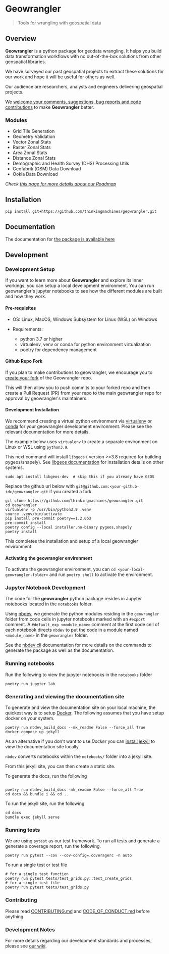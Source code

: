 # Geowrangler
> Tools for wrangling with geospatial data

## Overview

**Geowrangler** is a python package for geodata wrangling. It helps you build data transformation workflows with no out-of-the-box solutions from other geospatial libraries.

We have surveyed our past geospatial projects to extract these solutions for our work and hope it will be useful for others as well.

Our audience are researchers, analysts and engineers delivering geospatial projects.

We [welcome your comments, suggestions, bug reports and code contributions](https://github.com/thinkingmachines/geowrangler/discussions) to make **Geowrangler** better. 

### Modules

* Grid Tile Generation
* Geometry Validation 
* Vector Zonal Stats 
* Raster Zonal Stats
* Area Zonal Stats 
* Distance Zonal Stats 
* Demographic and Health Survey (DHS) Processing Utils 
* Geofabrik (OSM) Data Download
* Ookla Data Download

_Check [this page for more details about our Roadmap](https://github.com/orgs/thinkingmachines/projects/17)_

## Installation

```
pip install git+https://github.com/thinkingmachines/geowrangler.git
```

## Documentation

The documentation for [the package is available here](https://geowrangler.thinkingmachin.es)

## Development

### Development Setup

If you want to learn more about **Geowrangler** and explore its inner workings,
you can setup a local development environment. You can run geowrangler's jupyter notebooks
to see how the different modules are built and how they work. 


#### Pre-requisites

* OS: Linux, MacOS, Windows Subsystem for Linux (WSL) on Windows

* Requirements:
   - python 3.7 or higher
   - virtualenv, venv or conda for python environment virtualization
   - poetry for dependency management

#### Github Repo Fork

If you plan to make contributions to geowrangler, we encourage you to
[create your fork](https://github.com/thinkingmachines/geowrangler/fork) of the Geowrangler repo. 

This will then allow you to push commits to your forked repo and 
then create a Pull Request (PR) from your repo to the main geowrangler 
repo for approval by geowrangler's maintainers.

#### Development Installation

We recommend creating a virtual python environment via [virtualenv](https://pypi.org/project/virtualenv/) or 
[conda](https://docs.conda.io/projects/conda/en/latest/user-guide/index.html) for your geowrangler development environment. Please see the relevant
documentation for more details.

The example below uses `virtualenv` to create a separate environment on Linux or WSL
using `python3.9`.

This next command will install `libgeos` ( version >=3.8 required for building pygeos/shapely). See [libgeos documentation](https://libgeos.org/usage/install/) for installation details on other systems.

```
sudo apt install libgeos-dev  # skip this if you already have GEOS
```

Replace the github url below with `git@github.com:<your-github-id>/geowrangler.git` if you created a fork.

```
git clone https://github.com/thinkingmachines/geowrangler.git
cd geowrangler
virtualenv -p /usr/bin/python3.9 .venv
source .venv/bin/activate
pip install pre-commit poetry==1.2.0b3
pre-commit install
poetry config --local installer.no-binary pygeos,shapely
poetry install
```

This completes the installation and setup of a local geowrangler environment.
#### Activating the geowrangler environment

To activate the geowrangler environment, you can `cd <your-local-geowrangler-folder>`
and  run `poetry shell` to activate the environment.


### Jupyter Notebook Development

The code for the **geowrangler** python package resides in Jupyter notebooks located in the `notebooks` folder.

Using [nbdev](https://nbdev.fast.ai), we generate the python modules residing in the `geowrangler` folder from code cells in jupyter notebooks marked with an `#export` comment. A `#default_exp <module_name>` comment at the first code cell of each notebook directs `nbdev` to put the code in a module named `<module_name>` in the `geowrangler` folder. 

See the [nbdev cli](https://nbdev.fast.ai/cli.html) documentation for more details on the commands to generate the package as well as the documentation.
### Running notebooks

Run the following to view the jupyter notebooks in the `notebooks` folder

```
poetry run jupyter lab
```
### Generating and viewing the documentation site

To generate and view the documentation site on your local machine, the quickest way is to setup [Docker](https://docs.docker.com/get-started/). The following assumes that you have setup docker on your system.
```
poetry run nbdev_build_docs --mk_readme False --force_all True
docker-compose up jekyll
```

As an alternative if you don't want to use _Docker_ you can [install jekyll](https://jekyllrb.com/docs/installation/) to view the documentation site locally.

`nbdev` converts notebooks within the `notebooks/` folder into a jekyll site.

From this jekyll site, you can then create a static site.

To generate the docs, run the following

```

poetry run nbdev_build_docs -mk_readme False --force_all True
cd docs && bundle i && cd ..

```

To run the jekyll site, run the following

```
cd docs
bundle exec jekyll serve
```

### Running tests

We are using `pytest` as our test framework. To run all tests and generate a generate a coverage report, run the following.

```
poetry run pytest --cov --cov-config=.coveragerc -n auto
```


To run a single test or test file

```shell
# for a single test function
poetry run pytest tests/test_grids.py::test_create_grids
# for a single test file
poetry run pytest tests/test_grids.py
```
### Contributing

Please read [CONTRIBUTING.md](https://github.com/thinkingmachines/geowrangler/blob/master/CONTRIBUTING.md) and [CODE_OF_CONDUCT.md](https://github.com/thinkingmachines/geowrangler/blob/master/CODE_OF_CONDUCT.md) before anything.

### Development Notes

For more details regarding our development standards and processes, please see [our wiki](https://github.com/thinkingmachines/geowrangler/wiki/DeveloperNotes).


